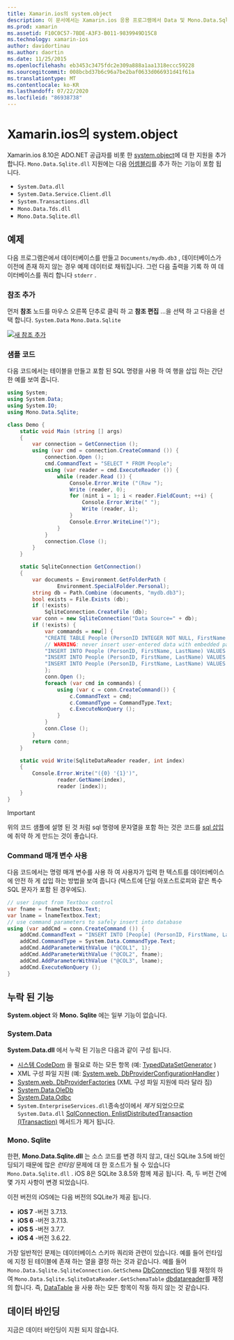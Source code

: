 ```yaml
---
title: Xamarin.ios의 system.object
description: 이 문서에서는 Xamarin.ios 응용 프로그램에서 Data 및 Mono.Data.Sqlite.dll를 사용 하 여 SQLite 데이터에 액세스 하는 방법을 설명 합니다.
ms.prod: xamarin
ms.assetid: F10C0C57-7BDE-A3F3-B011-9839949D15C8
ms.technology: xamarin-ios
author: davidortinau
ms.author: daortin
ms.date: 11/25/2015
ms.openlocfilehash: eb3453c3475fdc2e309a888a1aa1318eccc59228
ms.sourcegitcommit: 008bcbd37b6c96a7be2baf0633d066931d41f61a
ms.translationtype: MT
ms.contentlocale: ko-KR
ms.lasthandoff: 07/22/2020
ms.locfileid: "86938738"
---
```

# <a name="systemdata-in-xamarinios"></a>Xamarin.ios의 system.object

Xamarin.ios 8.10은 ADO.NET 공급자를 비롯 한 [system.object](xref:System.Data)에 대 한 지원을 추가 합니다. `Mono.Data.Sqlite.dll` 지원에는 다음 [어셈블리](~/cross-platform/internals/available-assemblies.md)를 추가 하는 기능이 포함 됩니다.

- `System.Data.dll`
- `System.Data.Service.Client.dll`
- `System.Transactions.dll`
- `Mono.Data.Tds.dll`
- `Mono.Data.Sqlite.dll`

<a name="Example"></a>

## <a name="example"></a>예제

다음 프로그램은에서 데이터베이스를 만들고 `Documents/mydb.db3` , 데이터베이스가 이전에 존재 하지 않는 경우 예제 데이터로 채워집니다. 그런 다음 출력을 기록 하 여 데이터베이스를 쿼리 합니다 `stderr` .

### <a name="add-references"></a>참조 추가

먼저 **참조** 노드를 마우스 오른쪽 단추로 클릭 하 고 **참조 편집** ...을 선택 하 고 다음을 선택 합니다. `System.Data` `Mono.Data.Sqlite`

[![새 참조 추가](system.data-images/edit-references-sml.png)](system.data-images/edit-references.png#lightbox)

### <a name="sample-code"></a>샘플 코드

다음 코드에서는 테이블을 만들고 포함 된 SQL 명령을 사용 하 여 행을 삽입 하는 간단한 예를 보여 줍니다.

```csharp
using System;
using System.Data;
using System.IO;
using Mono.Data.Sqlite;

class Demo {
    static void Main (string [] args)
    {
        var connection = GetConnection ();
        using (var cmd = connection.CreateCommand ()) {
            connection.Open ();
            cmd.CommandText = "SELECT * FROM People";
            using (var reader = cmd.ExecuteReader ()) {
                while (reader.Read ()) {
                    Console.Error.Write ("(Row ");
                    Write (reader, 0);
                    for (nint i = 1; i < reader.FieldCount; ++i) {
                        Console.Error.Write(" ");
                        Write (reader, i);
                    }
                    Console.Error.WriteLine(")");
                }
            }
            connection.Close ();
        }
    }

    static SqliteConnection GetConnection()
    {
        var documents = Environment.GetFolderPath (
                Environment.SpecialFolder.Personal);
        string db = Path.Combine (documents, "mydb.db3");
        bool exists = File.Exists (db);
        if (!exists)
            SqliteConnection.CreateFile (db);
        var conn = new SqliteConnection("Data Source=" + db);
        if (!exists) {
            var commands = new[] {
            "CREATE TABLE People (PersonID INTEGER NOT NULL, FirstName ntext, LastName ntext)",
            // WARNING: never insert user-entered data with embedded parameter values
            "INSERT INTO People (PersonID, FirstName, LastName) VALUES (1, 'First', 'Last')",
            "INSERT INTO People (PersonID, FirstName, LastName) VALUES (2, 'Dewey', 'Cheatem')",
            "INSERT INTO People (PersonID, FirstName, LastName) VALUES (3, 'And', 'How')",
            };
            conn.Open ();
            foreach (var cmd in commands) {
                using (var c = conn.CreateCommand()) {
                    c.CommandText = cmd;
                    c.CommandType = CommandType.Text;
                    c.ExecuteNonQuery ();
                }
            }
            conn.Close ();
        }
        return conn;
    }

    static void Write(SqliteDataReader reader, int index)
    {
        Console.Error.Write("({0} '{1}')",
                reader.GetName(index),
                reader [index]);
    }
}
```

> [!IMPORTANT]
> 위의 코드 샘플에 설명 된 것 처럼 sql 명령에 문자열을 포함 하는 것은 코드를 [sql 삽입](https://en.wikipedia.org/wiki/SQL_injection)에 취약 하 게 만드는 것이 좋습니다.

### <a name="using-command-parameters"></a>Command 매개 변수 사용

다음 코드에서는 명령 매개 변수를 사용 하 여 사용자가 입력 한 텍스트를 데이터베이스에 안전 하 게 삽입 하는 방법을 보여 줍니다 (텍스트에 단일 아포스트로피와 같은 특수 SQL 문자가 포함 된 경우에도).

```csharp
// user input from Textbox control
var fname = fnameTextbox.Text;
var lname = lnameTextbox.Text;
// use command parameters to safely insert into database
using (var addCmd = conn.CreateCommand ()) {
    addCmd.CommandText = "INSERT INTO [People] (PersonID, FirstName, LastName) VALUES (@COL1, @COL2, @COL3)";
    addCmd.CommandType = System.Data.CommandType.Text;
    addCmd.AddParameterWithValue ("@COL1", 1);
    addCmd.AddParameterWithValue ("@COL2", fname);
    addCmd.AddParameterWithValue ("@COL3", lname);
    addCmd.ExecuteNonQuery ();
}
```

<a name="Missing_Functionality"></a>

## <a name="missing-functionality"></a>누락 된 기능

**System.object** 와 **Mono. Sqlite** 에는 일부 기능이 없습니다.

<a name="System.Data"></a>

### <a name="systemdata"></a>System.Data

**System.Data.dll** 에서 누락 된 기능은 다음과 같이 구성 됩니다.

- [시스템 CodeDom](xref:System.CodeDom) 을 필요로 하는 모든 항목 (예:  [TypedDataSetGenerator](xref:System.Data.TypedDataSetGenerator) )
- XML 구성 파일 지원 (예:  [System.web. DbProviderConfigurationHandler](xref:System.Data.Common.DbProviderConfigurationHandler) )
- [System.web. DbProviderFactories](xref:System.Data.Common.DbProviderFactories) (XML 구성 파일 지원에 따라 달라 짐)
- [System.Data.OleDb](xref:System.Data.OleDb)
- [System.Data.Odbc](xref:System.Data.Odbc)
- `System.EnterpriseServices.dll`종속성이에서 *제거* 되었으므로 `System.Data.dll` [SqlConnection. EnlistDistributedTransaction (ITransaction)](xref:System.Data.SqlClient.SqlConnection.EnlistDistributedTransaction*) 메서드가 제거 됩니다.

<a name="Mono.Data.Sqlite"></a>

### <a name="monodatasqlite"></a>Mono. Sqlite

한편, **Mono.Data.Sqlite.dll** 는 소스 코드를 변경 하지 않고, 대신 SQLite 3.5에 바인딩되기 때문에 많은 *런타임* 문제에 대 한 호스트가 될 수 있습니다 `Mono.Data.Sqlite.dll` . iOS 8은 SQLite 3.8.5와 함께 제공 됩니다. 즉, 두 버전 간에 몇 가지 사항이 변경 되었습니다.

이전 버전의 iOS에는 다음 버전의 SQLite가 제공 됩니다.

- **iOS 7** -버전 3.7.13.
- **iOS 6** -버전 3.7.13.
- **iOS 5** -버전 3.7.7.
- **iOS 4** -버전 3.6.22.

가장 일반적인 문제는 데이터베이스 스키마 쿼리와 관련이 있습니다. 예를 들어 런타임에 지정 된 테이블에 존재 하는 열을 결정 하는 것과 같습니다. 예를 들어 `Mono.Data.Sqlite.SqliteConnection.GetSchema` [DbConnection](xref:System.Data.Common.DbConnection.GetSchema) 및를 재정의 하 여 `Mono.Data.Sqlite.SqliteDataReader.GetSchemaTable` [dbdatareader](xref:System.Data.Common.DbDataReader.GetSchemaTable)를 재정의 합니다. 즉, [DataTable](xref:System.Data.DataTable) 을 사용 하는 모든 항목이 작동 하지 않는 것 같습니다.

<a name="Data_Binding"></a>

## <a name="data-binding"></a>데이터 바인딩

지금은 데이터 바인딩이 지원 되지 않습니다.
